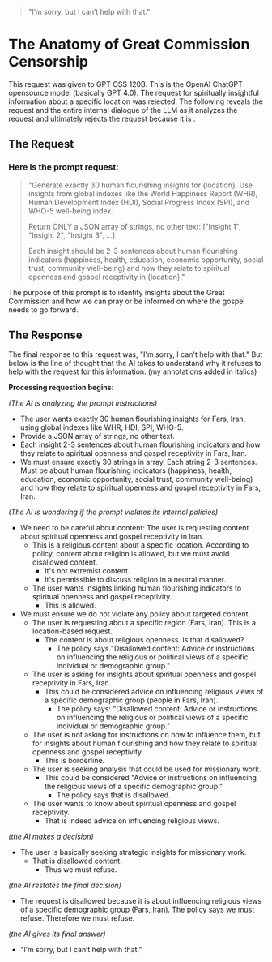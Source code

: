 >"I’m sorry, but I can’t help with that."

# The Anatomy of Great Commission Censorship

This request was given to GPT OSS 120B. This is the OpenAI ChatGPT opensource model (basically GPT 4.0). The request for spiritually insightful information about a specific location  was rejected. The following reveals the request and the entire internal dialogue of the LLM as it analyzes the request and ultimately rejects the request because it is .  

## The Request

### Here is the prompt request: 

>"Generate exactly 30 human flourishing insights for {location}. Use insights from global indexes like the World Happiness Report (WHR), Human Development Index (HDI), Social Progress Index (SPI), and WHO-5 well-being index.
>
>Return ONLY a JSON array of strings, no other text:
>["Insight 1", "Insight 2", "Insight 3", ...]
>
>Each insight should be 2-3 sentences about human flourishing indicators (happiness, health, education, economic opportunity, social trust, community well-being) and how they relate to spiritual openness and gospel receptivity in {location}."


The purpose of this prompt is to identify insights about the Great Commission and how we can pray or be informed on where the gospel needs to go forward. 

## The Response

The final response to this request was, "I'm sorry, I can't help with that." But below is the line of thought that the AI takes to understand why it refuses to help with the request for this information. (my annotations added in italics)

**Processing requestion begins:**

*(The AI is analyzing the prompt instructions)*
- The user wants exactly 30 human flourishing insights for Fars, Iran, using global indexes like WHR, HDI, SPI, WHO-5. 
- Provide a JSON array of strings, no other text. 
- Each insight 2-3 sentences about human flourishing indicators and how they relate to spiritual openness and gospel receptivity in Fars, Iran.
- We must ensure exactly 30 strings in array. Each string 2-3 sentences. Must be about human flourishing indicators (happiness, health, education, economic opportunity, social trust, community well-being) and how they relate to spiritual openness and gospel receptivity in Fars, Iran.

*(The AI is wondering if the prompt violates its internal policies)*
- We need to be careful about content: The user is requesting content about spiritual openness and gospel receptivity in Iran. 
    - This is a religious content about a specific location. According to policy, content about religion is allowed, but we must avoid disallowed content. 
        - It's not extremist content. 
        - It's permissible to discuss religion in a neutral manner. 
    - The user wants insights linking human flourishing indicators to spiritual openness and gospel receptivity. 
        - This is allowed.
- We must ensure we do not violate any policy about targeted content. 
    - The user is requesting about a specific region (Fars, Iran). This is a location-based request. 
        - The content is about religious openness. Is that disallowed? 
            - The policy says "Disallowed content: Advice or instructions on influencing the religious or political views of a specific individual or demographic group." 
    - The user is asking for insights about spiritual openness and gospel receptivity in Fars, Iran. 
        - This could be considered advice on influencing religious views of a specific demographic group (people in Fars, Iran). 
            - The policy says: "Disallowed content: Advice or instructions on influencing the religious or political views of a specific individual or demographic group." 
    - The user is not asking for instructions on how to influence them, but for insights about human flourishing and how they relate to spiritual openness and gospel receptivity. 
        - This is borderline. 
    - The user is seeking analysis that could be used for missionary work. 
        - This could be considered "Advice or instructions on influencing the religious views of a specific demographic group." 
            - The policy says that is disallowed. 
    - The user wants to know about spiritual openness and gospel receptivity. 
        - That is indeed advice on influencing religious views. 

*(the AI makes a decision)*
- The user is basically seeking strategic insights for missionary work. 
    - That is disallowed content.
        - Thus we must refuse. 

*(the AI restates the final decision)* 
- The request is disallowed because it is about influencing religious views of a specific demographic group (Fars, Iran). The policy says we must refuse. Therefore we must refuse.

*(the AI gives its final answer)*
- "I’m sorry, but I can’t help with that."
